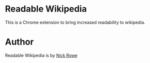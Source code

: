# Readable Wikipedia

This is a Chrome extension to bring increased readability to wikipedia.

# Author

Readable Wikipedia is by [Nick Rowe](http://dcxn.com)
